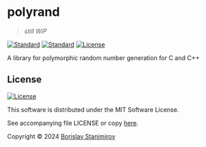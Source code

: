 # polyrand

> *still WiP*

[![Standard](https://img.shields.io/badge/C%2B%2B-11-blue.svg)](https://en.wikipedia.org/wiki/C%2B%2B11) [![Standard](https://img.shields.io/badge/C-99-purple.svg)](https://en.wikipedia.org/wiki/C99) [![License](https://img.shields.io/badge/license-MIT-blue.svg)](https://opensource.org/licenses/MIT)

A library for polymorphic random number generation for C and C++

## License

[![License](https://img.shields.io/badge/license-MIT-blue.svg)](https://opensource.org/licenses/MIT)

This software is distributed under the MIT Software License.

See accompanying file LICENSE or copy [here](https://opensource.org/licenses/MIT).

Copyright &copy; 2024 [Borislav Stanimirov](http://github.com/iboB)
